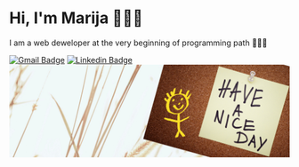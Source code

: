 # Hi, I'm Marija 👩‍💻👋 
I am a web deweloper at the very beginning of programming path 🧐🤩🥳

[![Gmail Badge](https://img.shields.io/badge/-marija.liscova@gmail.com-c14438?style=flat&logo=Gmail&logoColor=white)](mailto:marija.liscova@gmail.com "Connect via Email")
[![Linkedin Badge](https://img.shields.io/badge/-Marija%20Liscova-0072b1?style=flat&logo=Linkedin&logoColor=white)](https://www.linkedin.com/in/marija-liscova/ "Connect on LinkedIn")
<img src="https://github.com/Mari-li/Mari-li/blob/main/github-banner.png" alt="wish a nice day banner">



